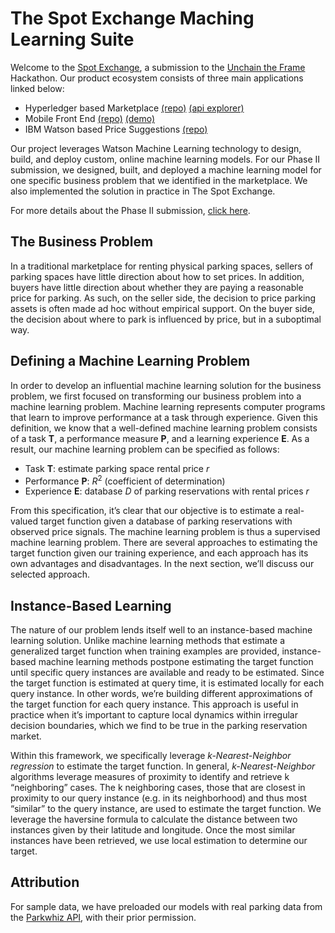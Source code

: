 # The Spot Exchange Maching Learning Suite
Welcome to the [Spot Exchange](https://thespot.exchange), a submission to the [Unchain the Frame](https://unchaintheframe.com) Hackathon. Our product ecosystem consists of three main applications linked below:


* Hyperledger based Marketplace [(repo)](https://github.com/EthVentures/SpotExchangeLedger) [(api explorer)](https://api.thespot.exchange:3000/explorer/)
* Mobile Front End [(repo)](https://github.com/EthVentures/SpotExchangeApp) [(demo)](https://thespot.exchange)
* IBM Watson based Price Suggestions [(repo)](https://github.com/EthVentures/SpotExchangeML)


Our project leverages Watson Machine Learning technology to design, build, and deploy custom, online machine learning models. For our Phase II submission, we designed, built, and deployed a machine learning model for one specific business problem that we identified in the marketplace. We also implemented the solution in practice in The Spot Exchange.

For more details about the Phase II submission, [click here](https://goo.gl/n84gDD).

## The Business Problem

In a traditional marketplace for renting physical parking spaces, sellers of parking spaces have little direction about how to set prices. In addition, buyers have little direction about whether they are paying a reasonable price for parking. As such, on the seller side, the decision to price parking assets is often made ad hoc without empirical support. On the buyer side, the decision about where to park is influenced by price, but in a suboptimal way.  

## Defining a Machine Learning Problem

In order to develop an influential machine learning solution for the business problem, we first focused on transforming our business problem into a machine learning problem. Machine learning represents computer programs that learn to improve performance at a task through experience. Given this definition, we know that a well-defined machine learning problem consists of a task **T**, a performance measure **P**, and a learning experience **E**. As a result, our machine learning problem can be specified as follows:

  * Task **T**: estimate parking space rental price _r_
  * Performance **P**: _R_<sup>2</sup> (coefficient of determination)
  * Experience **E**: database _D_ of parking reservations with rental prices _r_

From this specification, it’s clear that our objective is to estimate a real-valued target function given a database of parking reservations with observed price signals. The machine learning problem is thus a supervised machine learning problem. There are several approaches  to estimating the target function given our training experience, and each approach has its own advantages and disadvantages. In the next section, we’ll discuss our selected approach.  

## Instance-Based Learning

The nature of our problem lends itself well to an instance-based machine learning solution. Unlike machine learning methods that estimate a generalized target function when training examples are provided, instance-based machine learning methods postpone estimating the target function until specific query instances are available and ready to be estimated. Since the target function is estimated at query time, it is estimated locally for each query instance. In other words, we’re building different approximations of the target function for each query instance. This approach is useful in practice when it’s important to capture local dynamics within irregular decision boundaries, which we find to be true in the parking reservation market.

Within this framework, we specifically leverage _k-Nearest-Neighbor regression_ to estimate the target function. In general, _k-Nearest-Neighbor_ algorithms leverage measures of proximity to identify and retrieve k “neighboring” cases. The k neighboring cases, those that are closest in proximity to our query instance (e.g. in its neighborhood) and thus most “similar” to the query instance, are used to estimate the target function. We leverage the haversine formula to calculate the distance between two instances given by their latitude and longitude. Once the most similar instances have been retrieved, we use local estimation to determine our target.

## Attribution
For sample data, we have preloaded our models with real parking data from the [Parkwhiz API](www.parkwhiz.com/developers/), with their prior permission.
